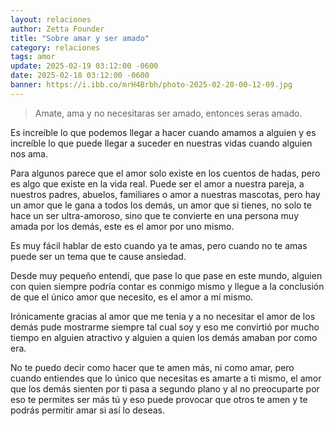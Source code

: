 ```yaml
---
layout: relaciones
author: Zetta Founder
title: "Sobre amar y ser amado"
category: relaciones
tags: amor
update: 2025-02-19 03:12:00 -0600
date: 2025-02-18 03:12:00 -0600
banner: https://i.ibb.co/mrH4Brbh/photo-2025-02-20-00-12-09.jpg
---
```

> Amate, ama y no necesitaras ser amado, entonces seras amado.

Es increíble lo que podemos llegar a hacer cuando amamos a alguien y es increíble lo que puede llegar a suceder en nuestras vidas cuando alguien nos ama.

Para algunos parece que el amor solo existe en los cuentos de hadas, pero es algo que existe en la vida real. Puede ser el amor a nuestra pareja, a nuestros padres, abuelos, familiares o amor a nuestras mascotas, pero hay un amor que le gana a todos los demás, un amor que si tienes, no solo te hace un ser ultra-amoroso, sino que te convierte en una persona muy amada por los demás, este es el amor por uno mismo.

Es muy fácil hablar de esto cuando ya te amas, pero cuando no te amas puede ser un tema que te cause ansiedad.

Desde muy pequeño entendí, que pase lo que pase en este mundo, alguien con quien siempre podría contar es conmigo mismo y llegue a la conclusión de que el único amor que necesito, es el amor a mí mismo.

Irónicamente gracias al amor que me tenia y a no necesitar el amor de los demás pude mostrarme siempre tal cual soy y eso me convirtió por mucho tiempo en alguien atractivo y alguien a quien los demás amaban por como era.

No te puedo decir como hacer que te amen más, ni como amar, pero cuando entiendes que lo único que necesitas es amarte a ti mismo, el amor que los demás sienten por ti pasa a segundo plano y al no preocuparte por eso te permites ser más tú y eso puede provocar que otros te amen y te podrás permitir amar si así lo deseas.